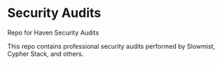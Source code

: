 # Security Audits
Repo for Haven Security Audits

This repo contains professional security audits performed by Slowmist, Cypher Stack, and others.
